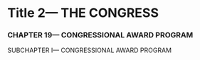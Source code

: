 
# Title 2— THE CONGRESS
### CHAPTER 19— CONGRESSIONAL AWARD PROGRAM

SUBCHAPTER I— CONGRESSIONAL AWARD PROGRAM

